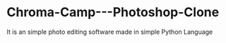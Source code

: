 # Chroma-Camp---Photoshop-Clone
It is an simple photo editing software made in simple Python Language
